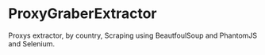 # ProxyGraberExtractor
Proxys extractor, by country, Scraping using BeautfoulSoup and PhantomJS and Selenium.
